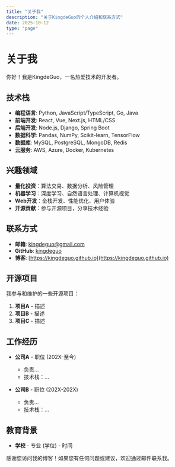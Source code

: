 ```yaml
---
title: "关于我"
description: "关于KingdeGuo的个人介绍和联系方式"
date: 2025-10-12
type: "page"
---
```


# 关于我

你好！我是KingdeGuo，一名热爱技术的开发者。

## 技术栈

- **编程语言**: Python, JavaScript/TypeScript, Go, Java
- **前端开发**: React, Vue, Next.js, HTML/CSS
- **后端开发**: Node.js, Django, Spring Boot
- **数据科学**: Pandas, NumPy, Scikit-learn, TensorFlow
- **数据库**: MySQL, PostgreSQL, MongoDB, Redis
- **云服务**: AWS, Azure, Docker, Kubernetes

## 兴趣领域

- **量化投资**：算法交易、数据分析、风险管理
- **机器学习**：深度学习、自然语言处理、计算机视觉
- **Web开发**：全栈开发、性能优化、用户体验
- **开源贡献**：参与开源项目，分享技术经验

## 联系方式

- **邮箱**: kingdeguo@gmail.com
- **GitHub**: [kingdeguo](https://github.com/kingdeguo)
- **博客**: [https://kingdeguo.github.io](https://kingdeguo.github.io)

## 开源项目

我参与和维护的一些开源项目：

1. **项目A** - 描述
2. **项目B** - 描述  
3. **项目C** - 描述

## 工作经历

- **公司A** - 职位 (202X-至今)
  - 负责...
  - 技术栈：...

- **公司B** - 职位 (202X-202X)
  - 负责...
  - 技术栈：...

## 教育背景

- **学校** - 专业 (学位) - 时间

感谢您访问我的博客！如果您有任何问题或建议，欢迎通过邮件联系我。
